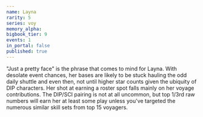 ```yaml
---
name: Layna
rarity: 5
series: voy
memory_alpha:
bigbook_tier: 9
events: 1
in_portal: false
published: true
---
```


"Just a pretty face" is the phrase that comes to mind for Layna. With desolate event chances, her bases are likely to be stuck hauling the odd daily shuttle and even then, not until higher star counts given the ubiquity of DIP characters. Her shot at earning a roster spot falls mainly on her voyage contributions. The DIP/SCI pairing is not at all uncommon, but top 1/3rd raw numbers will earn her at least some play unless you've targeted the numerous similar skill sets from top 15 voyagers.
